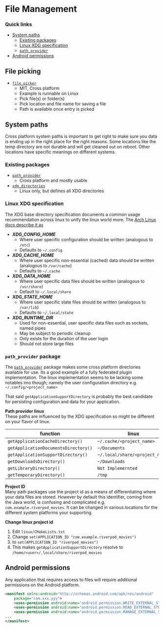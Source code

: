 # File Management

### Quick links
* [System paths](#system-paths)
  * [Existing packages](#existing-packages)
  * [Linux XDG specification](#xdg-specification)
  * [`path_provider`](#path_provider-package)
* [Android permissions](#android-permissions)

## File picking
* [`file_picker`](https://pub.dev/packages/file_picker)
  * MIT, Cross platform
  * Example is runnable on Linux
  * Pick file(s) or folder(s)
  * Pick location and file name for saving a file
  * Path is available once entry is picked

## System paths
Cross platform system paths is important to get right to make sure you data is ending up in the right 
place for the right reasons. Some locations like the temp directory are not durable and will get 
cleaned out on reboot. Other locations have specific meanings on different systems.

### Existing packages
* [`path_provider`](https://pub.dev/packages/path_provider)
  * Cross platform and mostly usable
* [`xdg_directories`](https://pub.dev/packages/xdg_directories)
  * Linux only, but defines all XDG directories

### Linux XDG specification
The XDG base directory specification documents a common usage recommendation across linux to unify 
the linux world more. The [Arch Linux docs describe it as](https://wiki.archlinux.org/title/XDG_Base_Directory)

* ***XDG_CONFIG_HOME***
  * Where user specific configuration should be written (analogous to `/etc`)
  * Defaults to `~/.config`
* ***XDG_CACHE_HOME***
  * Where user specific non-essential (cached) data should be written (analogous to `/var/cache`)
  * Defaults to `~/.cache`
* ***XDG_DATA_HOME***
  * Where user specific data files should be written (analogous to `/usr/share`)
  * Default to `~/.local/share`
* ***XDG_STATE_HOME***
  * Where user specific state files should be written (analogous to `/var/lib`)
  * Defaults to `~/.local/state`
* ***XDG_RUNTIME_DIR***
  * Used for non-essential, user specific data files such as sockets, named pipes
  * May be subject to periodic cleanup
  * Only exists for the duration of the user login
  * Should not store large files

### `path_provider` package
The [`path_provider`](https://pub.dev/packages/path_provider) package makes some cross platform 
directories available for use. Its a good example of a fully federated plugin implementation. The 
linux implementation seems to be lacking some notables imo though; namely the user configuration 
directory e.g. `~/.config/<project_name>`

That said `getApplicationSupportDirectory` is probably the best candidate for persisting 
configuration and data for your application.

**Path provider linux**  
These paths are influenced by the XDG specification so might be different on your flavor of linux.

| function                             | linux                            |
| ------------------------------------ | -------------------------------- | 
| `getApplicationCacheDirectory()`     | `~/.cache/<project_name>`        |
| `getApplicationDocumentsDirectory()` | `~/Documents`                    |
| `getApplicationSupportDirectory()`   | `~/.local/share/<project_name>`  |
| `getDownloadsDirectory()`            | `~/Downloads`                    |
| `getLibraryDirectory()`              | `Not Implemernted`               |
| `getTemporaryDirectory()`            | `/tmp`                           |
 
**Project ID**  
Many path packages use the project id as a means of differentiating where your data files are stored. 
However by default this identifier, coming from the Java world, is confusing and complicated e.g. 
`com.example.riverpod_movies`. It can be changed in various locations for the different system 
platforms your supporting.

**Change linux project id**
1. Edit `linux/CMakeLists.txt`
2. Change `set(APPLICATION_ID "com.example.riverpod_movies")`
3. to `set(APPLICATION_ID "riverpod_movies")`
4. This makes `getApplicationSupportDirectory` resolve to `/home/<user>/.local/share/riverpod_movies`

## Android permissions
Any application that requires access to files will require additional permissions on the Android 
platform.

```xml
<manifest xmlns:android="http://schemas.android.com/apk/res/android"
    package="com.xxx.yyy">
    <uses-permission android:name="android.permission.WRITE_EXTERNAL_STORAGE"/>
    <uses-permission android:name="android.permission.READ_EXTERNAL_STORAGE"/>
    <uses-permission android:name="android.permission.MANAGE_EXTERNAL_STORAGE" />
...
</manifest>
```

<!-- 
vim: ts=2:sw=2:sts=2
-->
